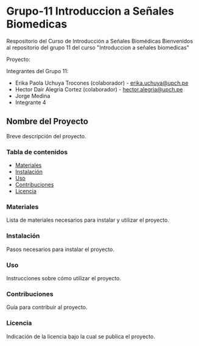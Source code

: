 # Grupo-11 Introduccion a Señales Biomedicas
Respositorio del Curso de Introducción a Señales Biomédicas
Bienvenidos al repositorio del grupo 11 del curso "Introduccion a señales biomedicas"

Proyecto:

Integrantes del Grupo 11:
* Erika Paola Uchuya Trocones (colaborador) - erika.uchuya@upch.pe
* Hector Dair Alegria Cortez (colaborador) - hector.alegria@upch.pe
* Jorge Medina
* Integrante 4


## Nombre del Proyecto

Breve descripción del proyecto.

### Tabla de contenidos

- [Materiales](#Materiales)
- [Instalación](#instalación)
- [Uso](#uso)
- [Contribuciones](#contribuciones)
- [Licencia](#licencia)

### Materiales

Lista de materiales necesarios para instalar y utilizar el proyecto.

### Instalación

Pasos necesarios para instalar el proyecto.

### Uso

Instrucciones sobre cómo utilizar el proyecto.

### Contribuciones

Guía para contribuir al proyecto.

### Licencia

Indicación de la licencia bajo la cual se publica el proyecto.
